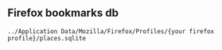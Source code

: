 ## Firefox bookmarks db

```
../Application Data/Mozilla/Firefox/Profiles/{your firefox profile}/places.sqlite 
```